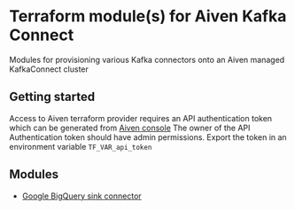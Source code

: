 # Terraform module(s) for Aiven Kafka Connect
Modules for provisioning various Kafka connectors onto an Aiven managed KafkaConnect cluster

## Getting started
Access to Aiven terraform provider requires an API authentication token which can be generated from [Aiven console](https://console.gcp.aiven.io/profile/auth)
The owner of the API Authentication token should have admin permissions.
Export the token in an environment variable `TF_VAR_api_token`

## Modules

- [Google BigQuery sink connector](modules/bigquery-sink)

